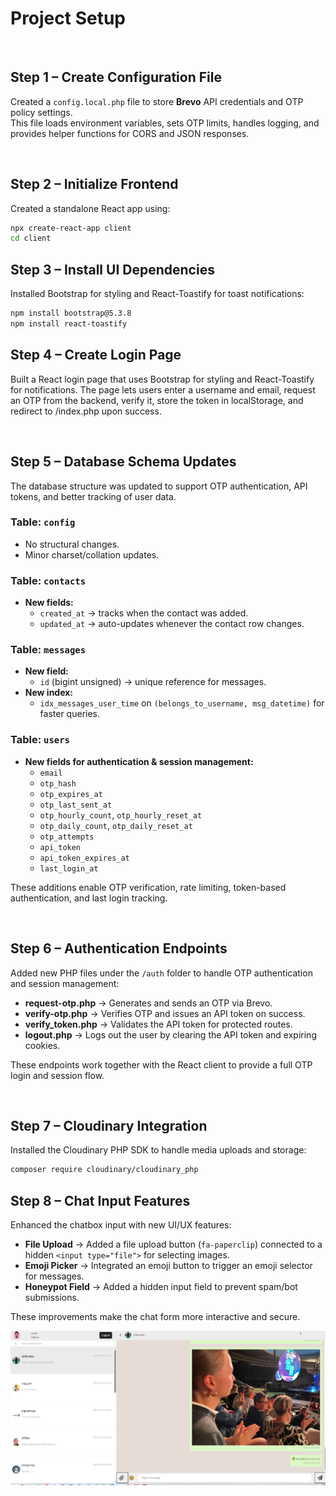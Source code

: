 # Project Setup

<br>

## Step 1 – Create Configuration File

Created a `config.local.php` file to store **Brevo** API credentials and OTP policy settings.  
This file loads environment variables, sets OTP limits, handles logging, and provides helper functions for CORS and JSON responses.

<br>

## Step 2 – Initialize Frontend

Created a standalone React app using:

```bash
npx create-react-app client
cd client
```

## Step 3 – Install UI Dependencies

Installed Bootstrap for styling and React-Toastify for toast notifications:

```bash
npm install bootstrap@5.3.8
npm install react-toastify
```

## Step 4 – Create Login Page

Built a React login page that uses Bootstrap for styling and React-Toastify for notifications.
The page lets users enter a username and email, request an OTP from the backend, verify it, store the token in localStorage, and redirect to /index.php upon success.

<br>

## Step 5 – Database Schema Updates

The database structure was updated to support OTP authentication, API tokens, and better tracking of user data.

### Table: `config`

- No structural changes.
- Minor charset/collation updates.

### Table: `contacts`

- **New fields:**
  - `created_at` → tracks when the contact was added.
  - `updated_at` → auto-updates whenever the contact row changes.

### Table: `messages`

- **New field:**
  - `id` (bigint unsigned) → unique reference for messages.
- **New index:**
  - `idx_messages_user_time` on `(belongs_to_username, msg_datetime)` for faster queries.

### Table: `users`

- **New fields for authentication & session management:**
  - `email`
  - `otp_hash`
  - `otp_expires_at`
  - `otp_last_sent_at`
  - `otp_hourly_count`, `otp_hourly_reset_at`
  - `otp_daily_count`, `otp_daily_reset_at`
  - `otp_attempts`
  - `api_token`
  - `api_token_expires_at`
  - `last_login_at`

These additions enable OTP verification, rate limiting, token-based authentication, and last login tracking.

<br>

## Step 6 – Authentication Endpoints

Added new PHP files under the `/auth` folder to handle OTP authentication and session management:

- **request-otp.php** → Generates and sends an OTP via Brevo.
- **verify-otp.php** → Verifies OTP and issues an API token on success.
- **verify_token.php** → Validates the API token for protected routes.
- **logout.php** → Logs out the user by clearing the API token and expiring cookies.

These endpoints work together with the React client to provide a full OTP login and session flow.

<br>

## Step 7 – Cloudinary Integration

Installed the Cloudinary PHP SDK to handle media uploads and storage:

```bash
composer require cloudinary/cloudinary_php
```

## Step 8 – Chat Input Features

Enhanced the chatbox input with new UI/UX features:

- **File Upload** → Added a file upload button (`fa-paperclip`) connected to a hidden `<input type="file">` for selecting images.
- **Emoji Picker** → Integrated an emoji button to trigger an emoji selector for messages.
- **Honeypot Field** → Added a hidden input field to prevent spam/bot submissions.

These improvements make the chat form more interactive and secure.

![alt text](image.png)
